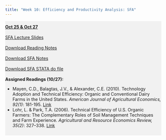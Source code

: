 ```yaml
---
title: "Week 10: Efficiency and Productivity Analysis: SFA"
---
```


<div style="background-color:rgba(0, 0, 0, 0.0470588); text-align:left; vertical-align: middle; padding:10px 0;">
<b><u>Oct 25 & Oct 27</u></b> <br> <br>
<a  href="/lectures/Week 09.pdf" target="_blank">SFA Lecture Slides</a> <br> <br>
<a  href="/lectures/Organics_SFA.pdf" target="_blank">Download Reading Notes</a> <br> <br>
<a  href="/lectures/dairy_dea_1input_1output.ipynb" target="_blank">Download SFA Notes</a> <br> <br>
<a  href="/lectures/sfa_complete.do" target="_blank">Download SFA STATA do file</a> <br> <br>
<b>Assigned Readings (10/27):</b> <br>

<ul>
  <li>Mayen, C.D., Balagtas, J.V., & Alexander, C.E. (2010). Technology Adoption and Technical Efficiency: Organic and Conventional Dairy Farms in the United States. <i>American Journal of Agricultural Economics, 92(1)</i>: 181-195. <a href = "http://www.jstor.com/stable/40647975" target="_blank">Link</a></li>
  <li>Lohr, L. & Park, T.A. (2006). Technical Efficiency of U.S. Organic Farmers: The Complementary Roles of Soil Management Techniques and Farm Experience. <i>Agricultural and Resource Economics Review, 35(2)</i>: 327–338. <a href = "https://doi.org/10.1017/S1068280500006766" target="_blank">Link</a></li>  
</ul>


</div>

